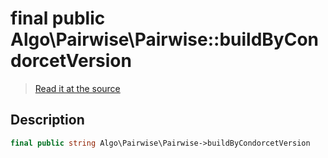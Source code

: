 # final public Algo\Pairwise\Pairwise::buildByCondorcetVersion

> [Read it at the source](https://github.com/julien-boudry/Condorcet/blob/master/src/Algo/Pairwise/Pairwise.php#L21)

## Description    

```php
final public string Algo\Pairwise\Pairwise->buildByCondorcetVersion 
```


    